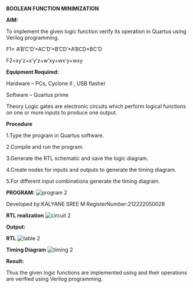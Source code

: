 **BOOLEAN FUNCTION MINIMIZATION**

**AIM:**

To implement the given logic function verify its operation in Quartus using Verilog programming.

F1= A’B’C’D’+AC’D’+B’CD’+A’BCD+BC’D

F2=xy’z+x’y’z+w’xy+wx’y+wxy

**Equipment Required:**

Hardware – PCs, Cyclone II , USB flasher

Software – Quartus prime

Theory 
    Logic gates are electronic circuits which perform logical functions on one or more inputs to produce one output.


**Procedure**

1.Type the program in Quartus software.

2.Compile and run the program.

3.Generate the RTL schematic and save the logic diagram.

4.Create nodes for inputs and outputs to generate the timing diagram.

5.For different input combinations generate the timing diagram.

**PROGRAM:**
![program 2](https://github.com/Kalyanesree/implementation-of-combinational-logic/assets/163311552/b13d744f-c26f-426c-86bd-80031fcbd226)

Developed by:KALYANE SREE M     RegisterNumber:212222050028

**RTL realization**
![circuit 2](https://github.com/Kalyanesree/implementation-of-combinational-logic/assets/163311552/ddd53e4d-956d-4e9c-9d46-7893c5d86f7f)

**Output:**

**RTL**
![table 2](https://github.com/Kalyanesree/implementation-of-combinational-logic/assets/163311552/b456f9f6-2bd8-4ecf-b3f8-6b66a358ab48)


**Timing Diagram**
![timing 2](https://github.com/Kalyanesree/implementation-of-combinational-logic/assets/163311552/4b8b5937-95b6-409d-bc49-c22f2eb23985)



**Result:**

Thus the given logic functions are implemented using and their operations are verified using Verilog programming.

